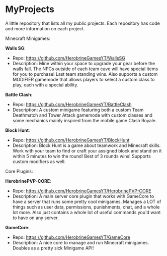 # MyProjects
A little repository that lists all my public projects. Each repository has code and more information on each project.


Minecraft Minigames:

**Walls SG**:
- Repo: https://github.com/HerobrineGamesYT/WallsSG
- Description: Mine within your space to upgrade your gear before the walls fall. The NPCs outside of each team cave will have special items for you to purchase! Last team standing wins. Also supports a custom MODIFIER gamemode that allows players to select a custom class to play, each with a special ability.

**Battle Clash**:
- Repo: https://github.com/HerobrineGamesYT/BattleClash 
- Description: A custom minigame featuring both a custom Team Deathmatch and Tower Attack gamemode with custom classes and some mechanics mainly inspired from the mobile game Clash Royale.

**Block Hunt**:
- Repo: https://github.com/HerobrineGamesYT/BlockHunt
- Description: Block Hunt is a game about teamwork and Minecraft skills. Work with your team to find or craft your assigned block and stand on it within 5 minutes to win the round! Best of 3 rounds wins! Supports custom modifiers as well.


Core Plugins:

**HerobrinePVP-CORE**:
- Repo: https://github.com/HerobrineGamesYT/HerobrinePVP-CORE
- Description: A main server core plugin that works with GameCore to have a server that runs some pretty cool minigames. Manages a LOT of things such as user data, permissions, punishments, chat, and a whole lot more. Also just contains a whole lot of useful commands you'd want to have on any server.


**GameCore**:
- Repo: https://github.com/HerobrineGamesYT/GameCore
- Description: A nice core to manage and run Minecraft minigames. Doubles as a pretty sick Minigame API!
